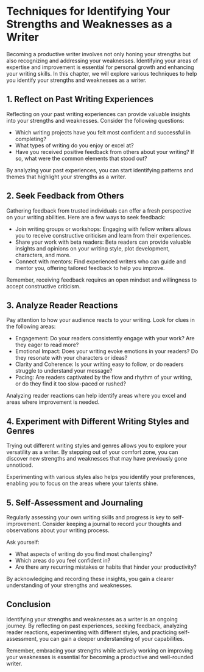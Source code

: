 Techniques for Identifying Your Strengths and Weaknesses as a Writer
=============================================================================

Becoming a productive writer involves not only honing your strengths but also recognizing and addressing your weaknesses. Identifying your areas of expertise and improvement is essential for personal growth and enhancing your writing skills. In this chapter, we will explore various techniques to help you identify your strengths and weaknesses as a writer.

1\. Reflect on Past Writing Experiences
--------------------------------------

Reflecting on your past writing experiences can provide valuable insights into your strengths and weaknesses. Consider the following questions:

* Which writing projects have you felt most confident and successful in completing?
* What types of writing do you enjoy or excel at?
* Have you received positive feedback from others about your writing? If so, what were the common elements that stood out?

By analyzing your past experiences, you can start identifying patterns and themes that highlight your strengths as a writer.

2\. Seek Feedback from Others
----------------------------

Gathering feedback from trusted individuals can offer a fresh perspective on your writing abilities. Here are a few ways to seek feedback:

* Join writing groups or workshops: Engaging with fellow writers allows you to receive constructive criticism and learn from their experiences.
* Share your work with beta readers: Beta readers can provide valuable insights and opinions on your writing style, plot development, characters, and more.
* Connect with mentors: Find experienced writers who can guide and mentor you, offering tailored feedback to help you improve.

Remember, receiving feedback requires an open mindset and willingness to accept constructive criticism.

3\. Analyze Reader Reactions
---------------------------

Pay attention to how your audience reacts to your writing. Look for clues in the following areas:

* Engagement: Do your readers consistently engage with your work? Are they eager to read more?
* Emotional Impact: Does your writing evoke emotions in your readers? Do they resonate with your characters or ideas?
* Clarity and Coherence: Is your writing easy to follow, or do readers struggle to understand your message?
* Pacing: Are readers captivated by the flow and rhythm of your writing, or do they find it too slow-paced or rushed?

Analyzing reader reactions can help identify areas where you excel and areas where improvement is needed.

4\. Experiment with Different Writing Styles and Genres
------------------------------------------------------

Trying out different writing styles and genres allows you to explore your versatility as a writer. By stepping out of your comfort zone, you can discover new strengths and weaknesses that may have previously gone unnoticed.

Experimenting with various styles also helps you identify your preferences, enabling you to focus on the areas where your talents shine.

5\. Self-Assessment and Journaling
---------------------------------

Regularly assessing your own writing skills and progress is key to self-improvement. Consider keeping a journal to record your thoughts and observations about your writing process.

Ask yourself:

* What aspects of writing do you find most challenging?
* Which areas do you feel confident in?
* Are there any recurring mistakes or habits that hinder your productivity?

By acknowledging and recording these insights, you gain a clearer understanding of your strengths and weaknesses.

Conclusion
----------

Identifying your strengths and weaknesses as a writer is an ongoing journey. By reflecting on past experiences, seeking feedback, analyzing reader reactions, experimenting with different styles, and practicing self-assessment, you can gain a deeper understanding of your capabilities.

Remember, embracing your strengths while actively working on improving your weaknesses is essential for becoming a productive and well-rounded writer.
